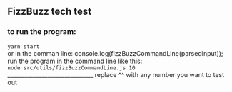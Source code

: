 ## FizzBuzz tech test

### to run the program:  
`yarn start`  
or in the comman line:
console.log(fizzBuzzCommandLine(parsedInput));
run the program in the command line like this:  
`node src/utils/fizzBuzzCommandLine.js 10`  
______________________________ replace ^^ with any number you want to test out
